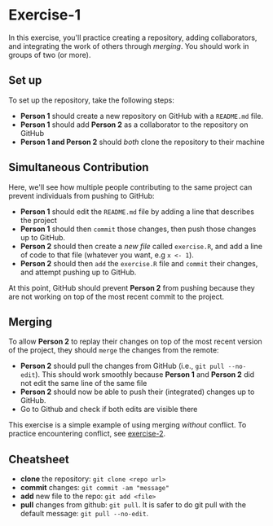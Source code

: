 # Exercise-1

In this exercise, you'll practice creating a repository, adding
collaborators, and integrating the work of others through
_merging_. You should work in groups of two (or more).

## Set up

To set up the repository, take the following steps:

- **Person 1** should create a new repository on GitHub with a `README.md` file.
- **Person 1** should add **Person 2** as a collaborator to the repository on GitHub
- **Person 1 and Person 2** should _both_ clone the repository to their machine

## Simultaneous Contribution

Here, we'll see how multiple people contributing to the same project
can prevent individuals from pushing to GitHub:

- **Person 1** should edit the `README.md` file by adding a line that describes the project
- **Person 1** should then `commit` those changes, then push
  those changes up to GitHub.
- **Person 2** should then create a _new file_ called `exercise.R`,
  and add a line of code to that file (whatever you want, e.g `x <- 1`).
- **Person 2** should then `add` the `exercise.R` file 
  and `commit` their changes, and
  attempt pushing up to GitHub.

At this point, GitHub should prevent **Person 2** from pushing because
they are not working on top of the most recent commit to the project.

## Merging

To allow **Person 2** to replay their changes on top of the most
recent version of the project, they should `merge` the changes from
the remote:

- **Person 2** should pull the changes from GitHub (i.e., `git
  pull --no-edit`). This should work smoothly because **Person 1** and **Person
  2** did not edit the same line of the same file
- **Person 2** should now be able to push their (integrated) changes up to GitHub.
- Go to Github and check if both edits are visible there

This exercise is a simple example of using merging _without_
conflict. To practice encountering conflict, see
[exercise-2](../exercise-2).


## Cheatsheet

* **clone** the repository: `git clone <repo url>`
* **commit** changes: `git commit -am "message"`
* **add** new file to the repo: `git add <file>`
* **pull** changes from github: `git pull`.  It is safer to do git
  pull with the default message: `git pull --no-edit`.
